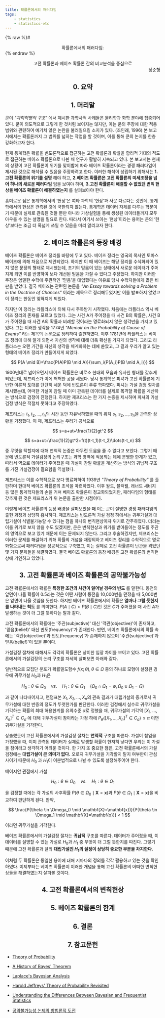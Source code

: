 ```yaml
---
title: 확률론에서의 패러다임
tags:
    - statistics
    - statistics-etc
---
```


{% raw %}# <center>확률론에서의 패러다임:</center>{% endraw %}
<center>고전 확률론과 베이즈 확률론 간의 비교분석을 중심으로</center>
<div style="text-align: right"> 정준형</div>

<!--more-->

## <center>0. 요약</center>

## <center>1. 머리말</center>

쿤이 _"과학혁명의 구조"_ 에서 제시한 과학사적 사례들은 물리학과 화학 분야에 집중되어 있다. 쿤이 의도적으로 그렇게 한 것처럼 보이지는 않지만, 이는 쿤의 주장에 대한 적용범위와 관련하여 예기치 않은 논란을 불러일으킬 소지가 있다. (조인래, 1996) 본 보고서에서는 확률론까지 그 범위를 넓히는 작업을 할 것이며, 이를 통해 쿤의 논지를 한층 강화하고자 한다.

현재 통계학은 확률을 빈도론적으로 접근하는 고전 확률론과 확률을 합리적 기대의 척도로 접근하는 베이즈 확률론으로 나뉜 채 연구가 활발히 지속되고 있다. 본 보고서는 현재의 상황이 고전 확률론이 위기를 맞이함에 따라 베이즈 확률론이라는 경쟁 패러다임이 제시된 것으로 해석될 수 있음을 주장하려고 한다. 이러한 해석이 성립하기 위해서는 __1.고전 확률론의 위기를 설명__ 해야 하고, __2.베이즈 확률론은 고전 확률론의 미세조정을 넘어 하나의 새로운 패러다임__ 임을 보여야 하며, __3.고전 확률론이 해결할 수 없었던 변칙 현상을 베이즈 확률론이 해결하였는지__ 를 살펴보아야 한다.

흥미로운 점은 통계학에서의 ‘현상’은 여타 과학의 ‘현상’과 사뭇 다르다는 것인데, 통계학에서의 현상은 관측된 것에 국한되지 않는다. 통계학은 데이터 자체를 다루는 학문이기 때문에 실제로 관측된 것들 뿐만 아니라 가상실험을 통해 생성된 데이터들까지 모두 아우를 수 있는 설명을 필요로 한다. 따라서 여기서 쓰이는 ‘현상’이라는 용어는 쿤의 ‘현상’보다는 조금 더 폭넓게 쓰일 수 있음을 미리 알리고자 한다.

## <center>2. 베이즈 확률론의 등장 배경</center>

베이즈 확률론은 베이즈 정리를 바탕에 두고 있다. 베이즈 정리는 영국의 목사인 토마스 베이즈에 의해 처음으로 제안되었다. 하지만 이 때 베이즈는 해당 정리를 수식화되어 있지 않은 문장의 형태로 제시했는데, 초기의 믿음이 있는 상태에서 새로운 데이터가 주어지게 되면 이를 반영하여 보다 개선된 믿음을 가질 수 있다고 주장했다. 하지만 이러한 주장은 엄밀한 수학에 주관적인 '믿음'을 대입했다는 이유로 당시 수학자들에게 많은 비판을 받았다. 결국 베이즈는 관련된 논문을 _"An Essay towards solving a Problem in the Doctrine of Chances"_ 이라는 제목으로 정리해두었지만 이를 발표하지 않았고 이 정리는 한동안 잊혀지게 되었다.

하지만 이 정리는 라플라스에 의해 다시 주목받기 시작했다. 처음에는 라플라스 역시 베이즈 정리의 존재를 모르고 있었다. 그는 사건 A가 주어졌을 때 사건 B의 확률은, 사건 B가 주어졌을 때 사건 A의 확률과 비례할 것이라는 명료화되지 않은 생각만을 가지고 있었다. 그는 이러한 생각을 1774년 _"Memoir on the Probability of Cause of Events"_ 라는 제목의 논문으로 정리하여 출판하였다. 이후 1781년에 라플라스는 베이즈 정리에 대해 알게 되면서 자신의 생각에 대해 더욱 확신을 가지게 되었다. 그리고 라플라스는 오랜 기간을 자신의 생각을 체계화하는 데에 쏟았고, 그 결과 우리가 알고 있는 형태의 베이즈 정리가 만들어지게 되었다.

$$
P(A \mid B)=\frac{P(A)P(B \mid A)}{\sum_i{P(A_i)P(B \mid A_i)}}
$$

1900년대로 넘어오면서 베이즈 확률론은 비로소 현대의 모습과 유사한 형태를 갖추게 되었는데, 제프리스가 이에 혁혁한 공을 세웠다. 당시 통계학은 피셔가 고전 확률론에 기반한 이론적 토대를 단단히 세운 덕에 빈도론이 주류 학파였다. 피셔는 가설 검정 절차를 제시했는데, 어떠한 가설이 참일 때 이미 관측된 데이터를 실제로 목격할 확률을 계산하는 방식으로 검정이 진행된다. 하지만 제프리스는 한 가지 논증을 제시하며 피셔의 가설검정 방식은 적절치 못하다고 주장하였다.

제프리스는 $t_1,t_2,\dots,t_n$의 시간 동안 자유낙하했을 때의 위치 $s_1,s_2,\dots,s_n$을 관측한 상황을 가정했다. 이 때, 제프리스는 우리가 공식으로

$$
s=a+ut+\frac{1}{2}gt^2
$$

$$
s=a+ut+\frac{1}{2}gt^2+f(t)(t-t_1)(t-t_2)\dots(t-t_n)
$$

중 무엇을 택할지에 대해 연역적 논증은 아무런 도움을 줄 수 없다고 보았다. 그렇기 때문에 빈도론적 가설검정의 논리구조는 과학 영역에 적용되는 데에 분명한 한계가 있고, 따라서 역으로 데이터가 주어졌을 때 가설이 참일 확률을 계산하는 방식의 귀납적 구조를 가진 가설검정이 필요함을 역설했다.

제프리스는 이를 수학적으로 보다 명료화하여 1939년 _"Theory of Probability"_ 를 출판하며 현대적 베이즈 확률론의 초석을 마련하였다. 이후 왈드, 블랙웰, 래너드 새비지 등 많은 통계학자들의 손을 거쳐 베이즈 확률론이 정교화되었지만, 패러다임의 형태를 갖추게 된 것은 제프리스가 위 논문을 출판한 시점이다.

이렇게 베이즈 확률론의 등장 배경을 살펴보았을 때 이는 쿤이 설명한 경쟁 패러다임의 출현 과정과 상당히 흡사하다. 제프리스는 빈도론적 가설 검정 하에서는 귀무가설과 대립가설이 식별불가능할 수 있다는 점을 하나의 변칙현상이자 위기로 간주하였다. 더러는 이를 위기로 보지 않을 수도 있겠지만, 쿤은 변칙현상과 위기를 받아들이는 정도를 주관의 영역으로 보고 있기 때문에 이는 문제되지 않는다. 그리고 후술하겠지만, 제프리스는 이러한 문제를 해결하기 위해 확률의 개념을 재정의하고 베이즈 정리를 수학적으로 명료화함으로써 패러다임을 성공적으로 구축했고, 이는 실제로 고전 확률론이 난관을 겪었던 몇 가지 문제들을 해결하였다. 결국 베이즈 확률론의 등장 배경은 고전 확률론의 변칙현상에 기인하고 있었다.

## <center>3. 고전 확률론과 베이즈 확률론의 공약불가능성</center>

고전 확률론에서의 확률은 __특정한 조건의 사건이 일어날 경우의 빈도__ 를 말한다. 동전의 앞면이 나올 확률이 0.5라는 것은 어떤 사람이 동전을 10,000번을 던졌을 때 5,000번은 앞면이 나올 것임을 뜻한다. 하지만 베이즈 확률론에서의 확률은 __얼마나 그럴 듯한지를 나타내는 척도__ 를 의미한다. $P(A \mid C)>P(B \mid C)$인 것은 $C$가 주어졌을 때 사건 $A$가 발생하는 것이 더 그럴 듯하다는 말과 같다.

고전 확률론에서의 확률에는 '주관(subjective)' 대신 '객관(objective)'이 존재하고, '믿음(belief)' 대신 빈도(frequency)'가 존재한다. 반면, 베이즈 확률론에서의 확률 속에는 '객관(objective)'과 빈도(frequency)'가 존재하지 않으며 '주관(subjective)'과 믿음(belief)'이 있을 뿐이다.

가설검정 절차에 대해서도 각각의 확률론은 상이한 입장 차이를 보이고 있다. 고전 확률론에서의 가설검정의 논리 구조를 자세히 살펴보면 아래와 같다.

일반적으로 모집단 분포가 확률밀도함수 $f(x;\theta), \theta \in \Omega$ 중의 하나로 모형이 설정된 경우에 귀무가설 $H_0$과 $H_1$은

$$
H_0: \theta \in \Omega_0 \quad vs. \quad H_1: \theta \in \Omega_1 \quad (\Omega_0 \cap \Omega_1 = \emptyset, \Omega_0 \cup \Omega_1 = \Omega)
$$

과 같이 나타내어지고, 랜덤표본 $X_1,X_2,\dots,X_n$의 관측 결과가 대립가설의 증거로서 귀무가설에 대한 반증의 정도가 뚜렷한가를 판단한다. 이러한 검정에서 실수로 귀무가설을 기각하는 확률의 최대 허용한계를 유의수준 $\alpha$로 정했을 때, 귀무가설의 기각역 $[X_1,\dots,X_n]^T \in C_\alpha$ 에 대해 귀무가설이 참이라는 가정 하에 $P_\theta([X_1,\dots,X_n]^T \in C_\alpha) \leq \alpha$ 이면 귀무가설을 기각한다.

상술했듯이 고전 확률론에서의 가설검정 절차는 __연역적__ 구조를 따른다. 가설이 참임을 가정했을 때, 이미 관측된 데이터가 실제로 발생할 확률이 현저히 낮다면 우리는 이 가설을 참이라고 생각하기 어려운 것이다. 한 가지 또 중요한 점은, 고전 확률론에서의 가설 검정에는 __대립가설이 큰 의미가 없다.__ 오로지 귀무가설을 기각할지 말지 여부만이 관심사이기 때문에 $H_0$ 과 $H_1$이 이분법적으로 나뉠 수 있도록 설정해주어야 한다.

베이지안 관점에서 가설

$$
H_0: \theta \in \Omega_0 \quad vs. \quad H_1: \theta \in \Omega_1
$$

을 검정할 때에는 각 가설의 사후확률 $P(\theta \in \Omega_0 \mid \mathbf{X}=\mathbf{x})$과 $P(\theta \in \Omega_1 \mid \mathbf{X}=\mathbf{x})$을 비교하여 판단하게 된다. 만약,

$$
\frac{P(\theta \in \Omega_0 \mid \mathbf{X}=\mathbf{x})}{P(\theta \in \Omega_1 \mid \mathbf{X}=\mathbf{x})} < 1
$$

이라면 귀무가설을 기각한다.

베이즈 확률론에서의 가설검정 절차는 __귀납적__ 구조를 따른다. 데이터가 주어졌을 때, 이 데이터를 설명할 수 있는 가설로 $H_0$과 $H_1$ 중 무엇이 더 그럴 듯한지를 따진다. 그렇기 때문에 고전 확률론과 달리 __대립가설인 $H_1$의 설정이 상당히 중요한 부분을 차지한다.__

이처럼 두 확률론은 동일한 용어에 대해 저마다의 정의를 각각 활용하고 있는 것을 확인하였다. 이제부터는 베이즈 확률론이 이러한 개념을 통해 고전 확률론의 어떠한 변칙현상들을 해결하였는지 살펴볼 것이다.

## <center>4. 고전 확률론에서의 변칙현상</center>

## <center>5. 베이즈 확률론의 한계</center>

## <center>6. 결론</center>

## <center>7. 참고문헌</center>

* <a href="https://archive.org/details/in.ernet.dli.2015.2608/mode/2up">Theory of Probability</a>

* <a href="https://www.lesswrong.com/posts/RTt59BtFLqQbsSiqd/a-history-of-bayes-theorem">A History of Bayes' Theorem</a>

* <a href="https://ebrary.net/118879/history/laplaces_bayesian_analysis_1774_1781">Laplace's Bayesian Analysis</a>

* <a href="https://arxiv.org/pdf/0804.3173.pdf">Harold Jeffreys' Theory of Probability Revisited</a>
  
* <a href="https://www.redjournal.org/action/showPdf?pii=S0360-3016%2821%2903256-9">Understanding the Differences Between Bayesian and Frequentist Statistics</a>

* [공약불가능성 논제의 방법론적 도전](/assets/papers/(1996)공약불가능성%20논제의%20방법론적%20도전.pdf)
